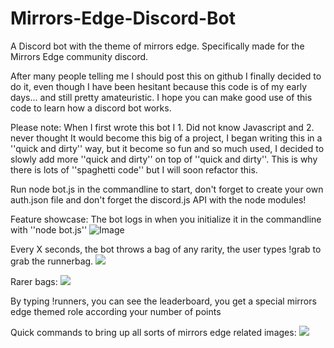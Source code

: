 # Mirrors-Edge-Discord-Bot
A Discord bot with the theme of mirrors edge. Specifically made for the Mirrors Edge community discord.

After many people telling me I should post this on github I finally decided to do it, even though I have been hesitant because this code is of my early days... and still pretty amateuristic. I hope you can make good use of this code to learn how a discord bot works. 

Please note: When I first wrote this bot I 1. Did not know Javascript and 2. never thought It would become this big of a project, I began writing this in a ''quick and dirty'' way, but it become so fun and so much used, I decided to slowly add more ''quick and dirty'' on top of ''quick and dirty''. This is why there is lots of ''spaghetti code'' but I will soon refactor this. 

Run node bot.js in the commandline to start, don't forget to create your own auth.json file and don't forget the discord.js API with the node modules!

Feature showcase:
The bot logs in when you initialize it in the commandline with ''node bot.js''
![Image](https://i.imgur.com/JFWP9Mj.png)

Every X seconds, the bot throws a bag of any rarity, the user types !grab to grab the runnerbag.
<img src="https://i.imgur.com/En0azNt.gif"/>

Rarer bags:
<img src="https://i.imgur.com/9ywQDeI.gif"/>

By typing !runners, you can see the leaderboard, you get a special mirrors edge themed role according your number of points

Quick commands to bring up all sorts of mirrors edge related images:
<img src="https://i.imgur.com/UOJph6B.gif"/>


